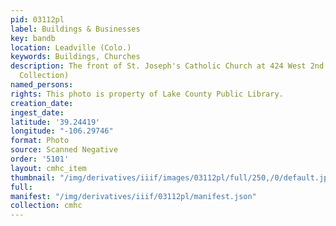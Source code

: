 ```yaml
---
pid: 03112pl
label: Buildings & Businesses
key: bandb
location: Leadville (Colo.)
keywords: Buildings, Churches
description: The front of St. Joseph's Catholic Church at 424 West 2nd Street (Wingenbach
  Collection)
named_persons: 
rights: This photo is property of Lake County Public Library.
creation_date: 
ingest_date: 
latitude: '39.24419'
longitude: "-106.29746"
format: Photo
source: Scanned Negative
order: '5101'
layout: cmhc_item
thumbnail: "/img/derivatives/iiif/images/03112pl/full/250,/0/default.jpg"
full: 
manifest: "/img/derivatives/iiif/03112pl/manifest.json"
collection: cmhc
---
```

